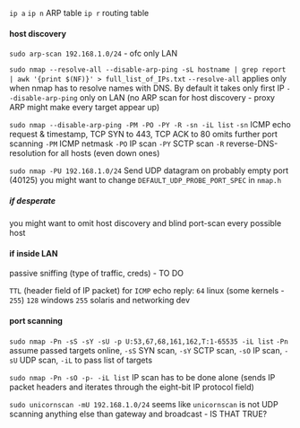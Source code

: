 `ip a`
`ip n` ARP table
`ip r` routing table

#### host discovery
`sudo arp-scan 192.168.1.0/24` - ofc only LAN

`sudo nmap --resolve-all --disable-arp-ping -sL hostname | grep report | awk '{print $(NF)}' > full_list_of_IPs.txt`
`--resolve-all` applies only when nmap has to resolve names with DNS. By default it takes only first IP
`--disable-arp-ping` only on LAN
(no ARP scan for host discovery - proxy ARP might make every target appear up)

`sudo nmap --disable-arp-ping -PM -PO -PY -R -sn -iL list`
`-sn` ICMP echo request & timestamp, TCP SYN to 443, TCP ACK to 80
omits further port scanning
`-PM` ICMP netmask
`-PO` IP scan
`-PY` SCTP scan
`-R` reverse-DNS-resolution for all hosts (even down ones)

`sudo nmap -PU 192.168.1.0/24`
Send UDP datagram on probably empty port (40125)
you might want to change `DEFAULT_UDP_PROBE_PORT_SPEC` in `nmap.h`


##### if desperate
you might want to omit host discovery and blind port-scan every possible host


#### if inside LAN
passive sniffing (type of traffic, creds) - TO DO

`TTL` (header field of IP packet) for `ICMP` echo reply:
`64` linux (some kernels - `255`)
`128` windows
`255` solaris and networking dev

#### port scanning
`sudo nmap -Pn -sS -sY -sU -p U:53,67,68,161,162,T:1-65535 -iL list`
`-Pn` assume passed targets online, `-sS` SYN scan, `-sY` SCTP scan, `-sO` IP scan, `-sU` UDP scan, `-iL` to pass list of targets

`sudo nmap -Pn -sO -p- -iL list`
IP scan has to be done alone
(sends IP packet headers and iterates through the eight-bit IP protocol field)

`sudo unicornscan -mU 192.168.1.0/24`
seems like `unicornscan` is not UDP scanning anything else than gateway and broadcast - IS THAT TRUE?